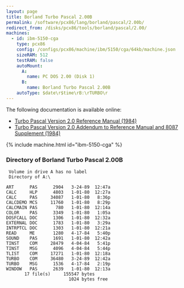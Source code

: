```yaml
---
layout: page
title: Borland Turbo Pascal 2.00B
permalink: /software/pcx86/lang/borland/pascal/2.00b/
redirect_from: /disks/pcx86/tools/borland/pascal/2.00/
machines:
  - id: ibm-5150-cga
    type: pcx86
    config: /configs/pcx86/machine/ibm/5150/cga/64kb/machine.json
    sizeRAM: 512
    testRAM: false
    autoMount:
      A:
        name: PC DOS 2.00 (Disk 1)
      B:
        name: Borland Turbo Pascal 2.00B
    autoType: $date\r$time\rB:\rTURBO\r
---
```


The following documentation is available online:

- [Turbo Pascal Version 2.0 Reference Manual (1984)](http://bitsavers.org/pdf/borland/turbo_pascal/Turbo_Pascal_Version_2.0_Reference_1984.pdf)
- [Turbo Pascal Version 2.0 Addendum to Reference Manual and 8087 Supplement (1984)](http://bitsavers.org/pdf/borland/turbo_pascal/Turbo_Pascal_Version_2.0_and_8087_Supplement_Apr84.pdf)

{% include machine.html id="ibm-5150-cga" %}

### Directory of Borland Turbo Pascal 2.00B

     Volume in drive A has no label
     Directory of A:\

    ART      PAS      2904   3-24-89  12:47a
    CALC     HLP      4803   1-01-80  12:27a
    CALC     PAS     34087   1-01-80   8:36p
    CALCDEMO MCS     11760   1-01-80   8:29p
    CALCMAIN PAS       780   1-01-80  12:14a
    COLOR    PAS      3349   1-01-80   1:05a
    DOSFCALL DOC      1306   1-01-80  12:32a
    EXTERNAL DOC      1783   1-01-80   3:29a
    INTRPTCL DOC      1303   1-01-80  12:21a
    READ     ME       1280   4-17-84   5:40p
    SOUND    PAS      1691   1-01-80  12:42a
    TINST    COM     28479   4-04-84   5:41p
    TINST    MSG      4096   4-04-84   5:44p
    TLIST    COM     17271   1-01-80  12:18a
    TURBO    COM     36480   3-24-89  12:42a
    TURBO    MSG      1536   4-17-84   2:19p
    WINDOW   PAS      2639   1-01-80  12:13a
           17 file(s)     155547 bytes
                            1024 bytes free
